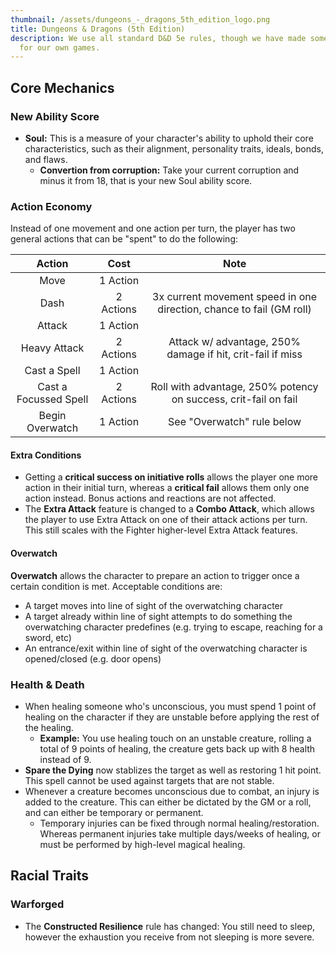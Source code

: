 ```yaml
---
thumbnail: /assets/dungeons_-_dragons_5th_edition_logo.png
title: Dungeons & Dragons (5th Edition)
description: We use all standard D&D 5e rules, though we have made some changes
  for our own games.
---
```

## Core Mechanics

### New Ability Score

- **Soul:** This is a measure of your character's ability to uphold their core characteristics, such as their alignment, personality traits, ideals, bonds, and flaws.
  - **Convertion from corruption:** Take your current corruption and minus it from 18, that is your new Soul ability score.

### Action Economy

Instead of one movement and one action per turn, the player has two general actions that can be "spent" to do the following:

|        Action         |   Cost    |                                 Note                                 |
| :-------------------: | :-------: | :------------------------------------------------------------------: |
|         Move          | 1 Action  |                                                                      |
|         Dash          | 2 Actions | 3x current movement speed in one direction, chance to fail (GM roll) |
|        Attack         | 1 Action  |                                                                      |
|     Heavy Attack      | 2 Actions |      Attack w/ advantage, 250% damage if hit, crit-fail if miss      |
|     Cast a Spell      | 1 Action  |                                                                      |
| Cast a Focussed Spell | 2 Actions |   Roll with advantage, 250% potency on success, crit-fail on fail    |
|    Begin Overwatch    | 1 Action  |                      See "Overwatch" rule below                      |

#### Extra Conditions

- Getting a **critical success on initiative rolls** allows the player one more action in their initial turn, whereas a **critical fail** allows them only one action instead. Bonus actions and reactions are not affected.
- The **Extra Attack** feature is changed to a **Combo Attack**, which allows the player to use Extra Attack on one of their attack actions per turn. This still scales with the Fighter higher-level Extra Attack features.

#### Overwatch

**Overwatch** allows the character to prepare an action to trigger once a certain condition is met. Acceptable conditions are:

- A target moves into line of sight of the overwatching character
- A target already within line of sight attempts to do something the overwatching character predefines (e.g. trying to escape, reaching for a sword, etc)
- An entrance/exit within line of sight of the overwatching character is opened/closed (e.g. door opens)

### Health & Death

- When healing someone who's unconscious, you must spend 1 point of healing on the character if they are unstable before applying the rest of the healing.
  - **Example:** You use healing touch on an unstable creature, rolling a total of 9 points of healing, the creature gets back up with 8 health instead of 9.
- **Spare the Dying** now stablizes the target as well as restoring 1 hit point. This spell cannot be used against targets that are not stable.
- Whenever a creature becomes unconscious due to combat, an injury is added to the creature. This can either be dictated by the GM or a roll, and can either be temporary or permanent.
  - Temporary injuries can be fixed through normal healing/restoration. Whereas permanent injuries take multiple days/weeks of healing, or must be performed by high-level magical healing.

## Racial Traits

### Warforged

- The **Constructed Resilience** rule has changed: You still need to sleep, however the exhaustion you receive from not sleeping is more severe.